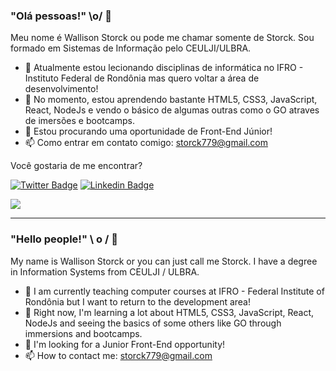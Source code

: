 ### "Olá pessoas!" \o/ 👋

Meu nome é Wallison Storck ou pode me chamar somente de Storck. Sou formado em Sistemas de Informação pelo CEULJI/ULBRA.

- 🔭 Atualmente estou lecionando disciplinas de informática no IFRO - Instituto Federal de Rondônia mas quero voltar a área de desenvolvimento!
- 🌱 No momento, estou aprendendo bastante HTML5, CSS3, JavaScript, React, NodeJs e vendo o básico de algumas outras como o GO atraves de imersões e bootcamps.
- 🤔 Estou procurando uma oportunidade de Front-End Júnior!
- 📫 Como entrar em contato comigo: storck779@gmail.com

Você gostaria de me encontrar?

<!--[![Youtube Badge](https://img.shields.io/badge/-Youtube-FF0000?style=flat-square&labelColor=FF0000&logo=youtube&logoColor=white&link=https://www.youtube.com/channel/UCPjXSHtD79xVUHFA3U9Naqw)](https://www.youtube.com/channel/UCPjXSHtD79xVUHFA3U9Naqw)-->
[![Twitter Badge](https://img.shields.io/badge/-Twitter-1ca0f1?style=flat-square&labelColor=1ca0f1&logo=twitter&logoColor=white&link=https://twitter.com/Wallison_Storck)](https://twitter.com/Wallison_Storck)
[![Linkedin Badge](https://img.shields.io/badge/-LinkedIn-blue?style=flat-square&logo=Linkedin&logoColor=white&link=https://linkedin.com/in/wallisonstorck)](https://www.linkedin.com/in/wallisonstorck)

![](https://komarev.com/ghpvc/?username=wallisonstorck&color=blue&style=flat)

--------------------------------------------------
### "Hello people!" \ o / 👋

My name is Wallison Storck or you can just call me Storck. I have a degree in Information Systems from CEULJI / ULBRA.

- 🔭 I am currently teaching computer courses at IFRO - Federal Institute of Rondônia but I want to return to the development area!
- 🌱 Right now, I'm learning a lot about HTML5, CSS3, JavaScript, React, NodeJs and seeing the basics of some others like GO through immersions and bootcamps.
- 🤔 I'm looking for a Junior Front-End opportunity!
- 📫 How to contact me: storck779@gmail.com



<!--
**WallisonStorck/WallisonStorck** is a ✨ _special_ ✨ repository because its `README.md` (this file) appears on your GitHub profile.

Here are some ideas to get you started:

- 🔭 I’m currently working on ...
- 🌱 I’m currently learning ...
- 👯 I’m looking to collaborate on ...
- 🤔 I’m looking for help with ...
- 💬 Ask me about ...
- 📫 How to reach me: ...
- 😄 Pronouns: ...
- ⚡ Fun fact: ...
-->

